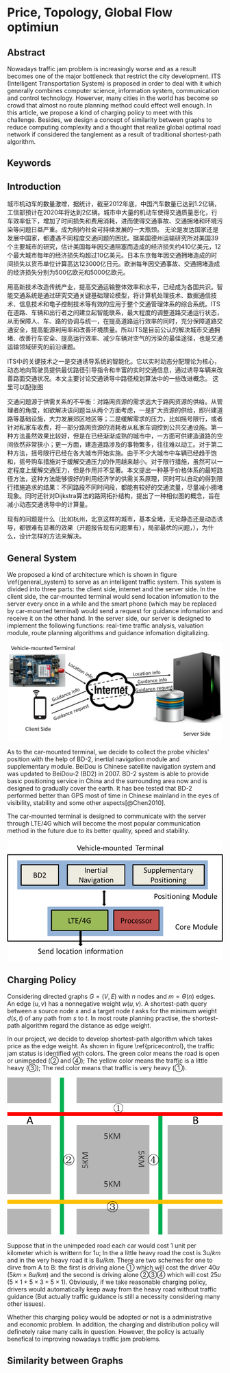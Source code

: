 Price, Topology, Global Flow optimiun
=========================================================

## Abstract

Nowadays traffic jam problem is increasingly worse and as a result becomes one of the major bottleneck  that restrict the city development. ITS (Intelligent Transportation System) is proposed in order to deal with it which generally combines computer science, information system, communication and control technology. Howerver, many cities in the world has become so crowd that almost no route planning method could effect well enough. In this article, we propose a kind of charging policy to meet with this challenge. Besides, we design a concept of similarity between graphs to reduce computing complexity and a thought that realize global optimal road network if considered the tanglement as a result of traditional shortest-path algorithm.

## Keywords

## Introduction

城市机动车的数量激增，据统计，截至2012年底，中国汽车数量已达到1.2亿辆，工信部预计在2020年将达到2亿辆。城市中大量的机动车使得交通质量恶化，行车效率低下，增加了时间损失和费用消耗，进而使得交通事故、交通拥堵和环境污染等问题日益严重。成为制约社会可持续发展的一大瓶颈。
无论是发达国家还是发展中国家，都遭遇不同程度交通问题的困扰。据美国德州运输研究所对美国39个主要城市的研究，估计美国每年因交通阻塞而造成的经济损失约410亿美元，12个最大城市每年的经济损失均超过10亿美元。日本东京每年因交通拥堵造成的时间损失以货币单位计算高达123000亿日元。欧洲每年因交通事故、交通拥堵造成的经济损失分别为500亿欧元和5000亿欧元。

用高新技术改造传统产业，提高交通运输整体效率和水平，已经成为各国共识。智能交通系统是通过研究交通关键基础理论模型，将计算机处理技术、数据通信技术、信息技术和电子控制技术等有效的应用于整个交通管理体系的综合系统。ITS在道路、车辆和出行者之间建立起智能联系，最大程度的调整道路交通运行状态，从而保障人、车、路的协调与统一，在提高道路运行效率的同时，充分保障道路交通安全，提高能源利用率和改善环境质量。所以ITS是目前公认的解决城市交通拥堵、改善行车安全、提高运行效率、减少车辆对空气的污染的最佳途径，也是交通运输领域研究的前沿课题。

ITS中的关键技术之一是交通诱导系统的智能化。它以实时动态分配理论为核心，动态地向驾驶员提供最优路径引导指令和丰富的实时交通信息，通过诱导车辆来改善路面交通状况。本文主要讨论交通诱导中路径规划算法中的一些改进概念。
这里可以配张图

交通问题源于供需关系的不平衡：对路网资源的需求远大于路网资源的供给。从管理者的角度，如欲解决该问题当从两个方面考虑，一是扩大资源的供给，即兴建道路等基础设施，大力发展郊区地区等；二是缓解需求的压力，比如摇号限行，或者针对私家车收费，将一部分路网资源的消耗者从私家车调控到公共交通设施。第一种方法虽然效果比较好，但是在已经渐渐成熟的城市中，一方面可供建造道路的空间依然非常狭小；更一方面，建造道路涉及的事物繁多，往往难以动工。对于第二种方法，摇号限行已经在各大城市开始实施。由于不少大城市中车辆已经趋于饱和，摇号购车措施对于缓解交通压力的作用越来越小。对于限行措施，虽然可以一定程度上缓解交通压力，但是作用并不显著。本文提出一种基于价格体系的最短路径方法，这种方法能够很好的利用经济学的供需关系原理，同时可以自动的得到限行措施追求的结果：不同路段不同时间段，都能有较好的交通流量，尽量减小拥堵现象。同时还针对Dijkstra算法的路网拓扑结构，提出了一种相似图的概念，旨在减小动态交通诱导中的计算量。

现有的问题是什么（比如杭州，北京这样的城市，基本全堵，无论静态还是动态诱导，都很难有显著的效果（开题报告现有问题里有），局部最优的问题，），为什么，设计怎样的方法来解决。

## General System

We proposed a kind of architecture which is shown in figure \ref{general_system}  to serve as an intelligent traffic system. This system is divided into three parts: the client side, internet and the server side. In the client side, the car-mounted terminal would send location infomation to the server every once in a while and the smart phone (which may be replaced by car-mounted terminal) would send a request for guidance infomation and receive it on the other hand. In the server side, our server is designed to implement the following functions: real-time traffic analysis, valuation module, route planning algorithms and guidance infomation digitalizing.

![General System\label{general_system}](general_system.png)

As to the car-mounted terminal, we decide to collect the probe vihicles' position with the help of BD-2, inertial navigation module and supplementary module. BeiDou is Chinese satellite navigation system and was updated to BeiDou-2 (BD2) in 2007. BD-2 system is able to provide basic positioning service in China and the surrounding area now and is designed to gradually cover the earth. It has bee tested that BD-2 performed better than GPS most of time in Chinese mainland in the eyes of visibility, stability and some other aspects[@Chen2010].

The car-mounted terminal is designed to communicate with the server through LTE/4G which will become the most popular communication method in the future due to its better quality, speed and stability.

![Car-mounted Terminal](car_mounted_terminal.png)

## Charging Policy

Considering directed graphs $G=(V,E)$ with $n$ nodes and $m=\Theta (n)$ edges. An edge $(u,v)$ has a nonnegative weight $w(u,v)$. A shortest-path query between a source node $s$ and a target node $t$ asks for the minimum weight $d(s, t)$ of any path from $s$ to $t$. In most route planning practise, the shortest-path algorithm regard the distance as edge weight. 

In our project, we decide to develop shortest-path algorithm which takes price as the edge weight. As shown in figure \ref{pricecontrol}, the traffic jam status is identified with colors. The green color means the road is open or unimpeded (② and ④); The yellow color means the traffic is a little heavy (③); The red color means that traffic is very heavy (①). 

![Pricing System Sketch\label{pricecontrol}](pricecontrol.png)

Suppose that in the unimpeded road each car would cost 1 unit per kilometer which is writtern for $1u$; In the a little heavy road the cost is $3u/km$ and in the very heavy road it is $8u/km$. There are two schemes for one to dirve from A to B: the first is driving alone ① which will cost the driver $40u$ ($5km\times 8u/km$) and the second is driving alone ②③④ which will cost $25u$ ($5\times1+5\times3+5\times1$). Obviously, if we take reasonable charging policy, drivers would automatically keep away from the heavy road without traffic guidance (But actually traffic guidance is still a necessity considering many other issues).

Whether this charging policy would be adopted or not is a administrative and  economic problem. In addition, the charging and distribution policy will definetely raise many calls in question. However, the policy is actually benefical to improving nowadays traffic jam problems.

## Similarity between Graphs

